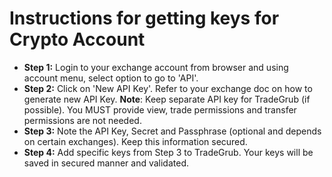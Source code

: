 # **Instructions for getting keys for Crypto Account**
 - **Step 1:** Login to your exchange account from browser and using account menu, select option to go to 'API'. 
 - **Step 2:** Click on 'New API Key'. Refer to your exchange doc on how to generate new API Key.
  **Note**: Keep separate API key for TradeGrub (if possible). You MUST provide view, trade permissions and transfer permissions are not needed.
 - **Step 3:** Note the API Key, Secret and Passphrase (optional and depends on certain exchanges). Keep this information secured.
 - **Step 4:** Add specific keys from Step 3 to TradeGrub. Your keys will be saved in secured manner and validated.
